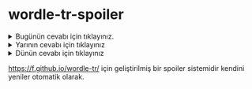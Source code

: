 # wordle-tr-spoiler

<details>
  <summary>Bugünün cevabı için tıklayınız.</summary>
  <br>
    <b> dikiz </b>
</details>

<details>
  <summary>Yarının cevabı için tıklayınız</summary>
  <br>
   <b> bakla </b>
</details>

<details>
  <summary>Dünün cevabı için tıklayınız </summary>
  <br>
  <b> gazoz </b>
</details>

https://f.github.io/wordle-tr/ için geliştirilmiş bir spoiler sistemidir kendini yeniler otomatik olarak.

